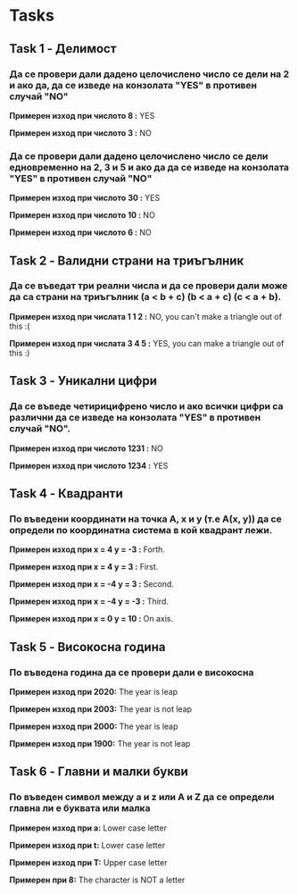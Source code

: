# Tasks

## Task 1 - Делимост

### Да се провери дали дадено целочислено число се дели на 2 и ако да, да се изведе на конзолата "YES" в противен случай "NO"

**Примерен изход при числото 8 :** YES

**Примерен изход при числото 3 :** NO
 
### Да се провери дали дадено целочислено число се дели едновременно на 2, 3 и 5 и ако да да се изведе на конзолата "YES" в противен случай "NO" 

**Примерен изход при числото 30 :** YES

**Примерен изход при числото 10 :** NО

**Примерен изход при числото 6 :** NO

## Task 2 - Валидни страни на триъгълник
### Да се въведат три реални числа и да се провери дали може да са страни на триъгълник (a < b + c) (b < a + c) (c < a + b).

**Примерен изход при числата 1 1 2 :** NO, you can't make a triangle out of this :(

**Примерен изход при числата 3 4 5 :** YES, you can make a triangle out of this :)

## Task 3 - Уникални цифри
### Да се въведе четирицифрено число и ако всички цифри са различни да се изведе на конзолата "YES" в противен случай "NO".

**Примерен изход при числото 1231 :** NO

**Примерен изход при числото 1234 :** YES

## Task 4 - Квадранти 
### По въведени координати на точка А, x и у (т.е А(x, y)) да се определи по координатна система в кой квадрант лежи.

**Примерен изход при x = 4 у = -3 :** Forth.

**Примерен изход при x = 4 у = 3 :** First.

**Примерен изход при x = -4 у = 3 :** Second.

**Примерен изход при x = -4 у = -3 :** Third.

**Примерен изход при x = 0 y = 10 :** On axis.

## Task 5 - Високосна година
### По въведена година да се провери дали е високосна

**Примерен изход при 2020:** The year is leap

**Примерен изход при 2003:** The year is not leap

**Примерен изход при 2000:** The year is leap

**Примерен изход при 1900:** The year is not leap

## Task 6 - Главни и малки букви
### По въведен символ между a и z или A и Z да се определи главна ли е буквата или малка

**Примерен изход при а:** Lower case letter

**Примерен изход при t:** Lower case letter

**Примерен изход при T:** Upper case letter

**Примерен при 8:** The character is NOT a letter
 


